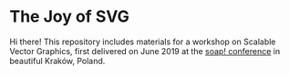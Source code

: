 # The Joy of SVG

Hi there! This repository includes materials for a workshop on Scalable Vector Graphics, first delivered on June 2019 at the [soap! conference](http://soapconf.com/schedule2019/) in beautiful Kraków, Poland.
